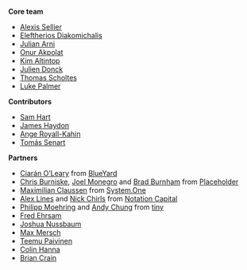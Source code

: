 **Core team**

* [Alexis Sellier]
* [Eleftherios Diakomichalis]
* [Julian Arni]
* [Onur Akpolat]
* [Kim Altintop]
* [Julien Donck]
* [Thomas Scholtes]
* [Luke Palmer]

[Alexis Sellier]: http://cloudhead.io
[Eleftherios Diakomichalis]: https://twitter.com/lftherios
[Julian Arni]: https://github.com/jkarni
[Kim Altintop]: https://github.com/kim
[Onur Akpolat]: https://twitter.com/onurakpolat
[Julien Donck]: http://www.juliendonck.com/
[Thomas Scholtes]: https://github.com/geigerzaehler
[Luke Palmer]: https://github.com/luqui

**Contributors**

* [Sam Hart]
* [James Haydon]
* [Ange Royall-Kahin]
* [Tomás Senart]

[Sam Hart]: http://hxrts.com
[James Haydon]: https://github.com/jameshaydon
[Ange Royall-Kahin]: https://angel.co/ange-royall-kahin
[Tomás Senart]: https://github.com/tsenart

**Partners**

* [Ciarán O’Leary][1] from [BlueYard][2]
* [Chris Burniske][3], [Joel Monegro][4] and [Brad Burnham][5] from [Placeholder][6]
* [Maximilian Claussen][7] from [System.One][8]
* [Alex Lines][9] and [Nick Chirls][10] from [Notation Capital][11]
* [Philipp Moehring][12] and [Andy Chung][13] from [tiny][14]
* [Fred Ehrsam](https://twitter.com/fehrsam)
* [Joshua Nussbaum](https://twitter.com/josh_nussbaum)
* [Max Mersch](https://twitter.com/merschmax_)
* [Teemu Paivinen](https://twitter.com/teempai)
* [Colin Hanna](https://twitter.com/colindhanna)
* [Brian Crain](https://twitter.com/crainbf)

[1]: https://twitter.com/ciaranoleary
[2]: https://ipfs.io/ipfs/QmP6ejVh66ygk5PqMaNGm2XUdLC42LZxAZPsoPY8XeQJg4/
[3]: https://twitter.com/cburniske
[4]: https://twitter.com/jmonegro
[5]: https://twitter.com/bradusv
[6]: https://placeholder.vc
[7]: https://twitter.com/maxclaussen
[8]: http://www.systemone.vc/
[9]: https://twitter.com/alexlines
[10]: https://twitter.com/nchirls
[11]: http://notationcapital.com/
[12]: https://twitter.com/pmoe
[13]: https://twitter.com/andychung
[14]: https://www.tiny.vc/

